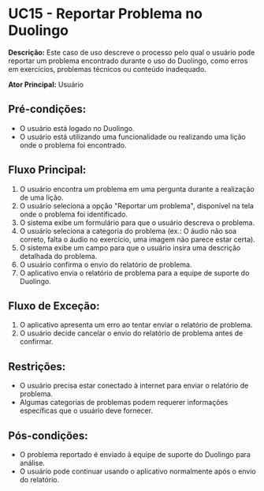 # UC15 - Reportar Problema no Duolingo

**Descrição:** Este caso de uso descreve o processo pelo qual o usuário pode reportar um problema encontrado durante o uso do Duolingo, como erros em exercícios, problemas técnicos ou conteúdo inadequado.

**Ator Principal:** Usuário

## Pré-condições:

- O usuário está logado no Duolingo.
- O usuário está utilizando uma funcionalidade ou realizando uma lição onde o problema foi encontrado.

## Fluxo Principal:

1. O usuário encontra um problema em uma pergunta durante a realização de uma lição.
2. O usuário seleciona a opção "Reportar um problema", disponível na tela onde o problema foi identificado.
3. O sistema exibe um formulário para que o usuário descreva o problema.
4. O usuário seleciona a categoria do problema (ex.: O áudio não soa correto, falta o áudio no exercício, uma imagem não parece estar certa).
5. O sistema exibe um campo para que o usuário insira uma descrição detalhada do problema.
6. O usuário confirma o envio do relatório de problema.
7. O aplicativo envia o relatório de problema para a equipe de suporte do Duolingo.

## Fluxo de Exceção:

1. O aplicativo apresenta um erro ao tentar enviar o relatório de problema.
2. O usuário decide cancelar o envio do relatório de problema antes de confirmar.

## Restrições:

- O usuário precisa estar conectado à internet para enviar o relatório de problema.
- Algumas categorias de problemas podem requerer informações específicas que o usuário deve fornecer.

## Pós-condições:

- O problema reportado é enviado à equipe de suporte do Duolingo para análise.
- O usuário pode continuar usando o aplicativo normalmente após o envio do relatório.